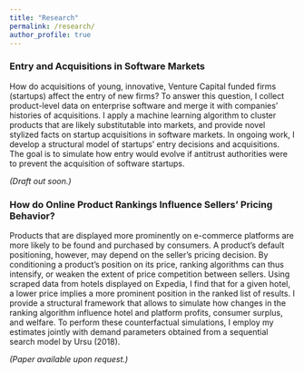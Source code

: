 ```yaml
---
title: "Research"
permalink: /research/
author_profile: true
---
```



### Entry and Acquisitions in Software Markets

How do acquisitions of young, innovative, Venture Capital funded firms (startups) affect the entry of new firms? To answer this question, I collect product-level data on enterprise software and merge it with companies’ histories of acquisitions. I apply a machine learning algorithm to cluster products that are likely substitutable into markets, and provide novel stylized facts on startup acquisitions in software markets. In ongoing work, I develop a structural model of startups’ entry decisions and acquisitions. The goal is to simulate how entry would evolve if antitrust authorities were to prevent the acquisition of software startups.

_(Draft out soon.)_

### How do Online Product Rankings Influence Sellers’ Pricing Behavior?

Products that are displayed more prominently on e-commerce platforms are more likely to be found and purchased by consumers. A product’s default positioning, however, may depend on the seller’s pricing decision. By conditioning a product’s position on its price, ranking algorithms can thus intensify, or weaken the extent of price competition between sellers. Using scraped data from hotels displayed on Expedia, I find that for a given hotel, a lower price implies a more prominent position in the ranked list of results. I provide a structural framework that allows to simulate how changes in the ranking algorithm influence hotel and platform profits, consumer surplus, and welfare. To perform these counterfactual simulations, I employ my estimates jointly with demand parameters obtained from a sequential search model by Ursu (2018). 

_(Paper available upon request.)_



